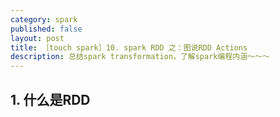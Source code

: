 ```yaml
---
category: spark
published: false
layout: post
title: ［touch spark］10. spark RDD 之：图说RDD Actions
description: 总结spark transformation，了解spark编程内涵～～～	
---  
```



##  
## 1. 什么是RDD 
　　
